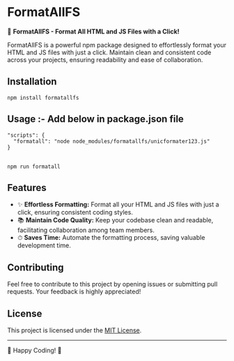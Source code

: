 <!DOCTYPE html>
<html lang="en">
<head>
    <meta charset="UTF-8">
    <meta name="viewport" content="width=device-width, initial-scale=1.0">
</head>
<body>
    <h1>FormatAllFS</h1>
    <p>🚀 <strong>FormatAllFS - Format All HTML and JS Files with a Click!</strong></p>
    <p>FormatAllFS is a powerful npm package designed to effortlessly format your HTML and JS files with just a click. Maintain clean and consistent code across your projects, ensuring readability and ease of collaboration.</p>
    <h2>Installation</h2>
    <pre><code>npm install formatallfs</code></pre>
    <h2>Usage :- Add below in package.json file</h2>
    <pre><code>"scripts": {
  "formatall": "node node_modules/formatallfs/unicformater123.js"
}
</code>
</pre>
    <pre><code>npm run formatall</code></pre>
    <h2>Features</h2>
    <ul>
        <li>✨ <strong>Effortless Formatting:</strong> Format all your HTML and JS files with just a click, ensuring consistent coding styles.</li>
        <li>📚 <strong>Maintain Code Quality:</strong> Keep your codebase clean and readable, facilitating collaboration among team members.</li>
        <li>⏱ <strong>Saves Time:</strong> Automate the formatting process, saving valuable development time.</li>
    </ul>
    <h2>Contributing</h2>
    <p>Feel free to contribute to this project by opening issues or submitting pull requests. Your feedback is highly appreciated!</p>
    <h2>License</h2>
    <p>This project is licensed under the <a href="LICENSE">MIT License</a>.</p>
    <hr>
    <p>🌟 Happy Coding! 🌟</p>
</body>
</html>
